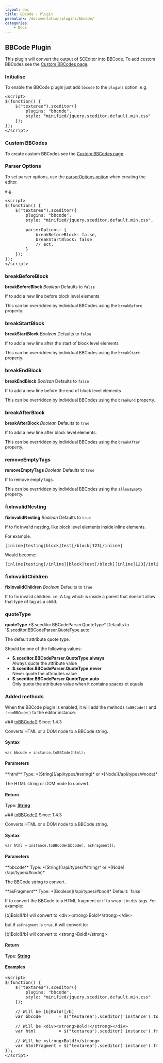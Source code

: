 ```yaml
---
layout: doc
title: BBCode - Plugin
permalink: /documentation/plugins/bbcode/
categories:
    - Docs
---
```


## BBCode Plugin <a id="bbcode"></a>

This plugin will convert the output of SCEditor into BBCode. To add custom BBCodes see the [Custom BBCodes page](/documentation/custom-bbcodes/).


### Initialise <a id="initialise"></a>

To enable the BBCode plugin just add `bbcode` to the `plugins` option. e.g.

<pre class="prettyprint linenums">
&lt;script&gt;
$(function() {
	$("textarea").sceditor({
		plugins: "bbcode",
		style: "minified/jquery.sceditor.default.min.css"
	});
});
&lt;/script&gt;
</pre>


### Custom BBCodes <a id="custom-bbcodes"></a>

To create custom BBCodes see the [Custom BBCodes page](/documentation/custom-bbcodes/).


### Parser Options <a id="parser-options"></a>

To set parser options, use the [parserOptions option](/documentation/options/#parserOptions) when creating the editor.

e.g.

<pre class="prettyprint linenums">
&lt;script&gt;
$(function() {
	$("textarea").sceditor({
		plugins: "bbcode",
		style: "minified/jquery.sceditor.default.min.css",

		parserOptions: {
			breakBeforeBlock: false,
			breakStartBlock: false
			// ect.
		}
	});
});
&lt;/script&gt;
</pre>


### breakBeforeBlock

**breakBeforeBlock** *Boolean* Defaults to `false`

If to add a new line before block level elements

This can be overridden by individual BBCodes using the `breakBefore` property.


### breakStartBlock

**breakStartBlock** *Boolean* Defaults to `false`

If to add a new line after the start of block level elements

This can be overridden by individual BBCodes using the `breakStart` property.


### breakEndBlock

**breakEndBlock** *Boolean* Defaults to `false`

If to add a new line before the end of block level elements

This can be overridden by individual BBCodes using the `breakEnd` property.


### breakAfterBlock

**breakAfterBlock** *Boolean* Defaults to `true`

If to add a new line after block level elements.

This can be overridden by individual BBCodes using the `breakAfter` property.


### removeEmptyTags

**removeEmptyTags** *Boolean* Defaults to `true`

If to remove empty tags.

This can be overridden by individual BBCodes using the `allowsEmpty` property.


### fixInvalidNesting

**fixInvalidNesting** *Boolean* Defaults to `true`

If to fix invalid nesting, like block level elements inside inline elements.

For example.

<pre class="prettyprint linenums lang-bbcode">
[inline]testing[block]test[/block]123[/inline]
</pre>

Would become:

<pre class="prettyprint linenums lang-bbcode">
[inline]testing[/inline][block]test[/block][inline]123[/inline]
</pre>


### fixInvalidChildren

**fixInvalidChildren** *Boolean* Defaults to `true`

If to fix invalid children. i.e. A tag which is inside a parent that doesn't allow that type of tag as a child.


### quoteType

**quoteType** *$.sceditor.BBCodeParser.QuoteType* Defaults to `$.sceditor.BBCodeParser.QuoteType.auto`

The default attribute quote type.

Should be one of the following values:

* **$.sceditor.BBCodeParser.QuoteType.always**  
  Always quote the attribute value
* **$.sceditor.BBCodeParser.QuoteType.never**  
  Never quote the attributes value
* **$.sceditor.BBCodeParser.QuoteType.auto**  
  Only quote the attributes value when it contains spaces ot equals




### Added methods <a id="methods"></a>

When the BBCode plugin is enabled, it will add the methods `toBBCode()` and `fromBBCode()` to the editor instance.

<article class="api method" markdown="1">
### <a id="toBBCode" href="#toBBCode">toBBCode()</a> <span class="since">Since: 1.4.3</span>

Converts HTML or a DOM node to a BBCode string.


#### Syntax

	var bbcode = instance.toBBCode(html);


#### Parameters

<div class="parameters">
<div class="parameter" markdown="1">
**html**  
Type: *[String](/api/types/#string)* or *[Node](/api/types/#node)*

The HTML string or DOM node to convert.
</div>
</div>


#### Return

Type: **[String](/api/types/#string)**
</article>


<article class="api method" markdown="1">
### <a id="toBBCode" href="#toBBCode">toBBCode()</a> <span class="since">Since: 1.4.3</span>

Converts HTML or a DOM node to a BBCode string.


#### Syntax

	var html = instance.toBBCode(bbcode[, asFragment]);


#### Parameters

<div class="parameters">
<div class="parameter" markdown="1">
**bbcode**  
Type: *[String](/api/types/#string)* or *[Node](/api/types/#node)*

The BBCode string to convert.
</div>
<div class="parameter" markdown="1">
**asFragment**  
Type: *[Boolean](/api/types/#bool)*
Default: `false`

If to convert the BBCode to a HTML fragment or if to wrap it in `div` tags. For example:

[b]Bold![/b] will convert to &lt;div&gt;&lt;strong&gt;Bold!&lt;/strong&gt;&lt;/div&gt;

but if `asFragment` is `true`, it will convert to:

[b]Bold![/b] will convert to &lt;strong&gt;Bold!&lt;/strong&gt;
</div>
</div>


#### Return

Type: **[String](/api/types/#string)**
</article>


#### Examples

<pre class="prettyprint linenums">
&lt;script&gt;
$(function() {
	$("textarea").sceditor({
		plugins: "bbcode",
		style: "minified/jquery.sceditor.default.min.css"
	});

	// Will be [b]Bold![/b]
	var bbcode       = $("textarea").sceditor('instance').toBBCode('&lt;strong&gt;Bold!&lt;/strong&gt;');

	// Will be &lt;div&gt;&lt;strong&gt;Bold!&lt;/strong&gt;&lt;/div&gt;
	var html         = $("textarea").sceditor('instance').fromBBCode('[b]Bold![b]');

	// Will be &lt;strong&gt;Bold!&lt;/strong&gt;
	var htmlFragment = $("textarea").sceditor('instance').fromBBCode('[b]Bold![b]', true);
});
&lt;/script&gt;
</pre>
